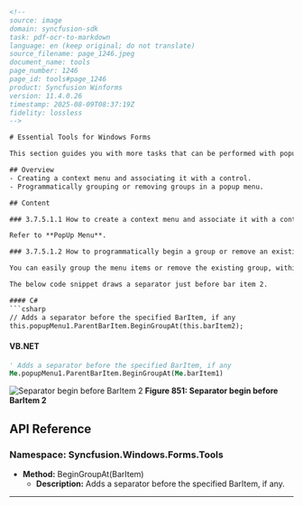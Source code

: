 ```html
<!-- 
source: image
domain: syncfusion-sdk
task: pdf-ocr-to-markdown
language: en (keep original; do not translate)
source_filename: page_1246.jpeg
document_name: tools
page_number: 1246
page_id: tools#page_1246
product: Syncfusion Winforms
version: 11.4.0.26
timestamp: 2025-08-09T08:37:19Z
fidelity: lossless
-->

# Essential Tools for Windows Forms

This section guides you with more tasks that can be performed with popup menu.

## Overview
- Creating a context menu and associating it with a control.
- Programmatically grouping or removing groups in a popup menu.

## Content

### 3.7.5.1.1 How to create a context menu and associate it with a control

Refer to **PopUp Menu**.

### 3.7.5.1.2 How to programmatically begin a group or remove an existing group in a popup menu

You can easily group the menu items or remove the existing group, within a ParentBarItem using the below two methods respectively.

The below code snippet draws a separator just before bar item 2.

#### C#
```csharp
// Adds a separator before the specified BarItem, if any
this.popupMenu1.ParentBarItem.BeginGroupAt(this.barItem2);
```

#### VB.NET
```vb
' Adds a separator before the specified BarItem, if any
Me.popupMenu1.ParentBarItem.BeginGroupAt(Me.barItem1)
```

![Separator begin before BarItem 2](attachment://Figure_851.png)
**Figure 851: Separator begin before BarItem 2**

## API Reference

### Namespace: Syncfusion.Windows.Forms.Tools
- **Method:** BeginGroupAt(BarItem)
  - **Description:** Adds a separator before the specified BarItem, if any.

---
```